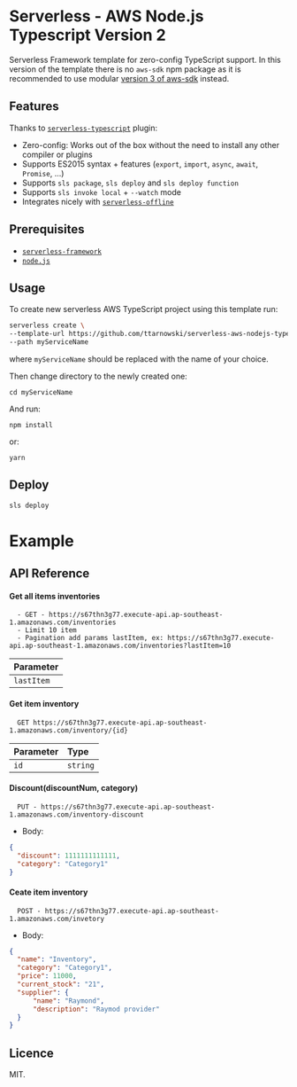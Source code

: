 # Serverless - AWS Node.js Typescript Version 2

Serverless Framework template for zero-config TypeScript support.
In this version of the template there is no `aws-sdk` npm package as it is recommended to use modular [version 3 of aws-sdk](https://github.com/aws/aws-sdk-js-v3) instead.

## Features

Thanks to [`serverless-typescript`](https://github.com/prisma-labs/serverless-plugin-typescript) plugin:

- Zero-config: Works out of the box without the need to install any other compiler or plugins
- Supports ES2015 syntax + features (`export`, `import`, `async`, `await`, `Promise`, ...)
- Supports `sls package`, `sls deploy` and `sls deploy function`
- Supports `sls invoke local` + `--watch` mode
- Integrates nicely with [`serverless-offline`](https://github.com/dherault/serverless-offline)

## Prerequisites

- [`serverless-framework`](https://github.com/serverless/serverless)
- [`node.js`](https://nodejs.org)

## Usage

To create new serverless AWS TypeScript project using this template run:

```bash
serverless create \
--template-url https://github.com/ttarnowski/serverless-aws-nodejs-typescript-v2/tree/main \
--path myServiceName
```

where `myServiceName` should be replaced with the name of your choice.

Then change directory to the newly created one:

```
cd myServiceName
```

And run:

```
npm install
```

or:

```
yarn
```

## Deploy
```bash
sls deploy
```
# Example
## API Reference

#### Get all items inventories

```
  - GET - https://s67thn3g77.execute-api.ap-southeast-1.amazonaws.com/inventories
  - Limit 10 item
  - Pagination add params lastItem, ex: https://s67thn3g77.execute-api.ap-southeast-1.amazonaws.com/inventories?lastItem=10
```

| Parameter  | 
| :--------  | 
| `lastItem` | 

#### Get item inventory

```
  GET https://s67thn3g77.execute-api.ap-southeast-1.amazonaws.com/inventory/{id}
```

| Parameter | Type     | 
| :-------- | :------- | 
| `id`      | `string` |

#### Discount(discountNum, category)

```
  PUT - https://s67thn3g77.execute-api.ap-southeast-1.amazonaws.com/inventory-discount
```

 - Body:
```json
{
  "discount": 1111111111111,
  "category": "Category1"
}
```

#### Ceate item inventory

```
  POST - https://s67thn3g77.execute-api.ap-southeast-1.amazonaws.com/invetory
```
 - Body:
``` json
{
  "name": "Inventory",
  "category": "Category1",
  "price": 11000,
  "current_stock": "21",
  "supplier": {
      "name": "Raymond",
      "description": "Raymod provider"
  }
}
```


## Licence

MIT.

  
